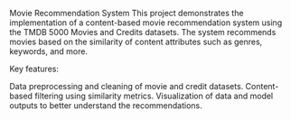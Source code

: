 Movie Recommendation System
This project demonstrates the implementation of a content-based movie recommendation system using the TMDB 5000 Movies and Credits datasets. The system recommends movies based on the similarity of content attributes such as genres, keywords, and more.

Key features:

Data preprocessing and cleaning of movie and credit datasets.
Content-based filtering using similarity metrics.
Visualization of data and model outputs to better understand the recommendations.

